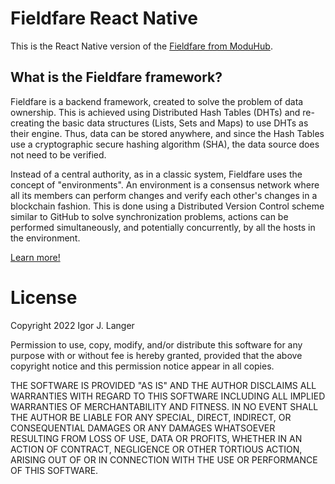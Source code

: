 # Fieldfare React Native

This is the React Native version of the [Fieldfare from ModuHub](https://github.com/moduhub/fieldfare).

## What is the Fieldfare framework?

Fieldfare is a backend framework, created to solve the problem of data ownership. This is achieved using Distributed Hash Tables (DHTs) and re-creating the basic data structures (Lists, Sets and Maps) to use DHTs as their engine. Thus, data can be stored anywhere, and since the Hash Tables use a cryptographic secure hashing algorithm (SHA), the data source does not need to be verified.

Instead of a central authority, as in a classic system, Fieldfare uses the concept of "environments". An environment is a consensus network where all its members can perform changes and verify each other's changes in a blockchain fashion. This is done using a Distributed Version Control scheme similar to GitHub to solve synchronization problems, actions can be performed simultaneously, and potentially concurrently, by all the hosts in the environment.

[Learn more!](https://github.com/moduhub/fieldfare/wiki)

# License

Copyright 2022 Igor J. Langer

Permission to use, copy, modify, and/or distribute this software for any purpose with or without fee is hereby granted, provided that the above copyright notice and this permission notice appear in all copies.

THE SOFTWARE IS PROVIDED "AS IS" AND THE AUTHOR DISCLAIMS ALL WARRANTIES WITH REGARD TO THIS SOFTWARE INCLUDING ALL IMPLIED WARRANTIES OF MERCHANTABILITY AND FITNESS. IN NO EVENT SHALL THE AUTHOR BE LIABLE FOR ANY SPECIAL, DIRECT, INDIRECT, OR CONSEQUENTIAL DAMAGES OR ANY DAMAGES WHATSOEVER RESULTING FROM LOSS OF USE, DATA OR PROFITS, WHETHER IN AN ACTION OF CONTRACT, NEGLIGENCE OR OTHER TORTIOUS ACTION, ARISING OUT OF OR IN CONNECTION WITH THE USE OR PERFORMANCE OF THIS SOFTWARE.
